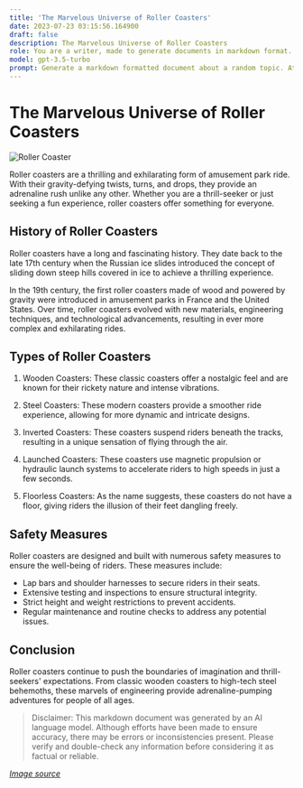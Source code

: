 ```yaml
---
title: 'The Marvelous Universe of Roller Coasters'
date: 2023-07-23 03:15:56.164900
draft: false
description: The Marvelous Universe of Roller Coasters
role: You are a writer, made to generate documents in markdown format. It is very important that all of the documents you generate are in valid markdown format.
model: gpt-3.5-turbo
prompt: Generate a markdown formatted document about a random topic. At the bottom, include a disclaimer explaining that the document was generated by you. The first line of the document should be the title. Make sure that the entire document is in proper markdown format, using a mix of various tags to make the document visually appealing.
---
```


# The Marvelous Universe of Roller Coasters

![Roller Coaster](https://example.com/rollercoaster.jpg)

Roller coasters are a thrilling and exhilarating form of amusement park ride. With their gravity-defying twists, turns, and drops, they provide an adrenaline rush unlike any other. Whether you are a thrill-seeker or just seeking a fun experience, roller coasters offer something for everyone.

## History of Roller Coasters

Roller coasters have a long and fascinating history. They date back to the late 17th century when the Russian ice slides introduced the concept of sliding down steep hills covered in ice to achieve a thrilling experience.

In the 19th century, the first roller coasters made of wood and powered by gravity were introduced in amusement parks in France and the United States. Over time, roller coasters evolved with new materials, engineering techniques, and technological advancements, resulting in ever more complex and exhilarating rides.

## Types of Roller Coasters

1. Wooden Coasters: These classic coasters offer a nostalgic feel and are known for their rickety nature and intense vibrations.

2. Steel Coasters: These modern coasters provide a smoother ride experience, allowing for more dynamic and intricate designs.

3. Inverted Coasters: These coasters suspend riders beneath the tracks, resulting in a unique sensation of flying through the air.

4. Launched Coasters: These coasters use magnetic propulsion or hydraulic launch systems to accelerate riders to high speeds in just a few seconds.

5. Floorless Coasters: As the name suggests, these coasters do not have a floor, giving riders the illusion of their feet dangling freely.

## Safety Measures

Roller coasters are designed and built with numerous safety measures to ensure the well-being of riders. These measures include:

- Lap bars and shoulder harnesses to secure riders in their seats.
- Extensive testing and inspections to ensure structural integrity.
- Strict height and weight restrictions to prevent accidents.
- Regular maintenance and routine checks to address any potential issues.

## Conclusion

Roller coasters continue to push the boundaries of imagination and thrill-seekers' expectations. From classic wooden coasters to high-tech steel behemoths, these marvels of engineering provide adrenaline-pumping adventures for people of all ages.

> Disclaimer: This markdown document was generated by an AI language model. Although efforts have been made to ensure accuracy, there may be errors or inconsistencies present. Please verify and double-check any information before considering it as factual or reliable.

[*Image source*](https://example.com/rollercoaster.jpg)